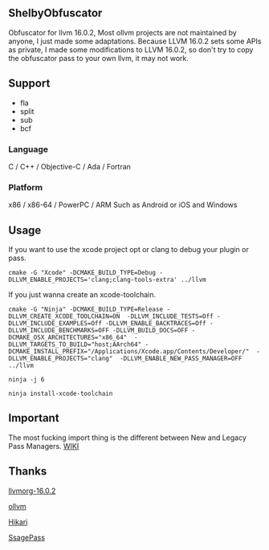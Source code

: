 ## ShelbyObfuscator
Obfuscator for llvm 16.0.2, Most ollvm projects are not maintained by anyone, I just made some adaptations.
Because LLVM 16.0.2 sets some APIs as private, I made some modifications to LLVM 16.0.2, so don't try to copy the obfuscator pass to your own llvm, it may not work.

## Support
- fla
- split
- sub
- bcf
### Language
C / C++ / Objective-C / Ada / Fortran
### Platform
x86 / x86-64 / PowerPC / ARM Such as Android or iOS and Windows

## Usage
If you want to use the xcode project opt or clang to debug your plugin or pass.
```
cmake -G "Xcode" -DCMAKE_BUILD_TYPE=Debug -DLLVM_ENABLE_PROJECTS='clang;clang-tools-extra' ../llvm
```
If you just wanna create an xcode-toolchain.
```
cmake -G "Ninja" -DCMAKE_BUILD_TYPE=Release -DLLVM_CREATE_XCODE_TOOLCHAIN=ON  -DLLVM_INCLUDE_TESTS=Off -DLLVM_INCLUDE_EXAMPLES=Off -DLLVM_ENABLE_BACKTRACES=Off -DLLVM_INCLUDE_BENCHMARKS=OFF -DLLVM_BUILD_DOCS=OFF -DCMAKE_OSX_ARCHITECTURES="x86_64"  -DLLVM_TARGETS_TO_BUILD="host;AArch64" -DCMAKE_INSTALL_PREFIX="/Applications/Xcode.app/Contents/Developer/"  -DLLVM_ENABLE_PROJECTS="clang"  -DLLVM_ENABLE_NEW_PASS_MANAGER=OFF ../llvm
```
```
ninja -j 6
```
```
ninja install-xcode-toolchain
```
## Important
The most fucking import thing is the different between New and Legacy Pass Managers. [WIKI](https://llvm.org/docs/NewPassManager.html)

## Thanks
[llvmorg-16.0.2](https://github.com/llvm/llvm-project/releases/tag/llvmorg-16.0.2)

[ollvm](https://github.com/obfuscator-llvm/obfuscator)

[Hikari](https://github.com/HikariObfuscator/Hikari)

[SsagePass](https://github.com/SsageParuders/SsagePass)


